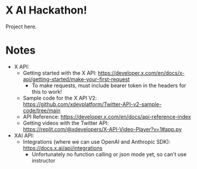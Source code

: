 # X AI Hackathon!
Project here.

# Notes
* X API:
    * Getting started with the X API: https://developer.x.com/en/docs/x-api/getting-started/make-your-first-request
        * To make requests, must include bearer token in the headers for this to work!
    * Sample code for the X API V2: https://github.com/xdevplatform/Twitter-API-v2-sample-code/tree/main
    * API Reference: https://developer.x.com/en/docs/api-reference-index
    * Getting videos with the Twitter API: https://replit.com/@xdevelopers/X-API-Video-Player?v=1#app.py
* XAI API:
    * Integrations (where we can use OpenAI and Anthropic SDK): https://docs.x.ai/api/integrations
        * Unfortunately no function calling or json mode yet, so can't use instructor